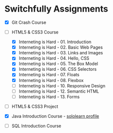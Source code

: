 # Switchfully Assignments

- [x] Git Crash Course
- [ ] HTML5 & CSS3 Course
  - [x] Interneting is Hard - 01. Introduction
  - [x] Interneting is Hard - 02. Basic Web Pages
  - [x] Interneting is Hard - 03. Links and Images
  - [x] Interneting is Hard - 04. Hello, CSS
  - [x] Interneting is Hard - 05. The Box Model
  - [x] Interneting is Hard - 06. CSS Selectors
  - [x] Interneting is Hard - 07. Floats
  - [x] Interneting is Hard - 08. Flexbox
  - [ ] Interneting is Hard - 10. Responsive Design
  - [ ] Interneting is Hard - 12. Semantic HTML
  - [ ] Interneting is Hard - 13. Forms
  <!-- - [ ] Interneting is Hard - 09. Advanced Positioning -->
  <!-- - [ ] Interneting is Hard - 11. Responsive Images -->
  <!-- - [ ] Interneting is Hard - 14. Web -->
- [ ] HTML5 & CSS3 Project
- [x] Java Introduction Course - [sololearn profile](https://www.sololearn.com/en/profile/2077458)
- [ ] SQL Introduction Course
 